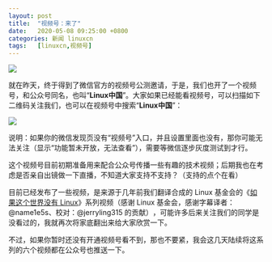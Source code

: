 ```yaml
---
layout: post
title:	"视频号：来了"
date:	2020-05-08 09:25:00 +0800 
categories:	新闻 linuxcn 
tags:	[linuxcn,视频号]
---
```



![](/Asserts/Images//attachment/album/202005/08/091514foaf28u9f2ch252l.jpg)


就在昨天，终于得到了微信官方的视频号公测邀请，于是，我们也开了一个视频号，和公众号同名，也叫“**Linux中国**”。大家如果已经能看视频号，可以扫描如下二维码关注我们，也可以在视频号中搜索“**Linux中国**”​：


![](/Asserts/Images//attachment/album/202005/08/091535ryou6g8jv6ggbu58.jpeg)


说明：如果你的微信发现页没有“视频号”入口，并且设置里面也没有，那你可能无法关注（显示“功能暂未开放，无法查看”），需要等微信逐步灰度测试到才行。


这个视频号目前初期准备用来配合公众号传播一些有趣的技术视频；后期我也在考虑是否亲自出镜做一下直播，不知道大家支持不支持​？（支持的点个在看）


目前已经发布了一些视频，是来源于几年前我们翻译合成的 Linux 基金会的《[如果这个世界没有 Linux](/article-7018-1.html)》系列视频（感谢 Linux 基金会，感谢字幕译者：@name1e5s、校对：@jerryling315 的贡献）​，可能许多后来关注我们的同学是没看过的，我就再次将家底翻出来给大家欣赏一下​。


不过，如果你暂时还没有开通视频号看不到，那也不要紧，我会这几天陆续将这系列的六个视频都在公众号也推送一下​。​

